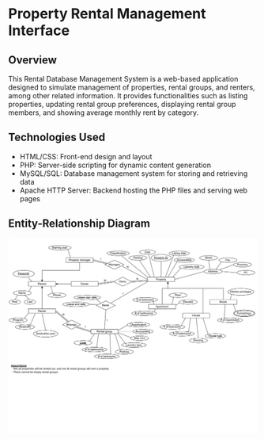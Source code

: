 # Property Rental Management Interface

## Overview
This Rental Database Management System is a web-based application designed to simulate management of properties, rental groups, and renters, among other related information. It provides functionalities such as listing properties, updating rental group preferences, displaying rental group members, and showing average monthly rent by category.

## Technologies Used
- HTML/CSS: Front-end design and layout
- PHP: Server-side scripting for dynamic content generation
- MySQL/SQL: Database management system for storing and retrieving data
- Apache HTTP Server: Backend hosting the PHP files and serving web pages

## Entity-Relationship Diagram
![ER Diagram](/332_ER_Diagram.png)
